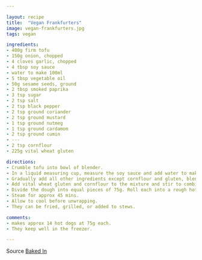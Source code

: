```yaml
---

layout: recipe
title:  "Vegan Frankfurters"
image: vegan-frankfurters.jpg
tags: vegan

ingredients:
- 400g firm tofu
- 150g onion, chopped
- 4 cloves garlic, chopped
- 4 tbsp soy sauce
- water to make 100ml
- 5 tbsp vegetable oil
- 50g sesame seeds, ground
- 2 tbsp smoked paprika
- 3 tsp sugar
- 2 tsp salt
- 2 tsp black pepper
- 2 tsp ground coriander
- 2 tsp ground mustard
- 1 tsp ground nutmeg
- 1 tsp ground cardamom
- 2 tsp ground cumin
- ---
- 2 tsp cornflour
- 225g vital wheat gluten

directions:
- Crumble tofu into bowl of blender.
- In a liquid measuring cup, measure the soy sauce and add water to make 100ml. Add to blender and blend.
- Gradually add all other ingredients except cornflour and gluten, blending as you go. Pour into a large mixing bowl.
- Add vital wheat gluten and cornflour to the mixture and stir to combine. Knead gently - the mixture will be soft but you'll see strands of gluten forming.
- Divide the dough into equal pieces of 75g. Roll each into a rough hot dog shape (doesn't have to be perfect). Wrap each dog in clingfilm and twist the ends shut.
- Steam for approx 45 mins.
- Allow to cool before unwrapping.
- They can be fried, grilled, or added to stews.

comments: 
- makes approx 14 hot dogs at 75g each.
- They keep well in the freezer.

---
```


Source [Baked In](http://www.baked-in.com/2012/06/29/vegetarian-hot-dogs/)